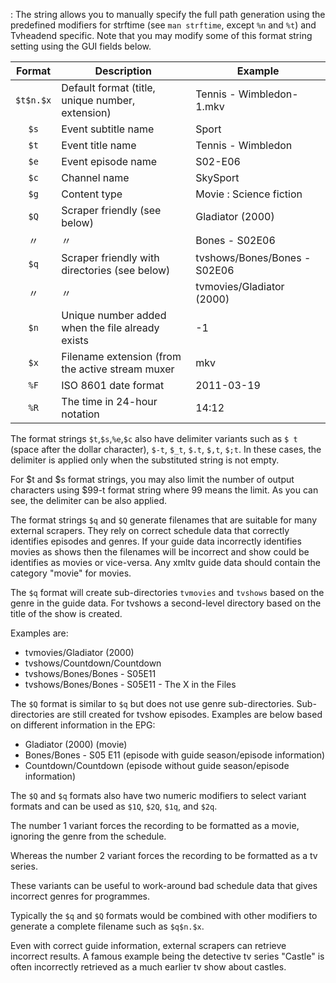 : The string allows you to manually specify the full path generation using
  the predefined modifiers for strftime (see `man strftime`, except
  `%n` and `%t`) and Tvheadend specific. Note that you may modify some of
  this format string setting using the GUI fields below.

Format    | Description                                      | Example
:--------:|--------------------------------------------------|--------
`$t$n.$x` | Default format (title, unique number, extension) | Tennis - Wimbledon-1.mkv
`$s`      | Event subtitle name                              | Sport
`$t`      | Event title name                                 | Tennis - Wimbledon
`$e`      | Event episode name                               | S02-E06
`$c`      | Channel name                                     | SkySport
`$g`      | Content type                                     | Movie : Science fiction
`$Q`      | Scraper friendly (see below)                     | Gladiator (2000)
 〃       | 〃                                               | Bones - S02E06
`$q`      | Scraper friendly with directories (see below)    | tvshows/Bones/Bones - S02E06
 〃       | 〃                                               | tvmovies/Gladiator (2000)
`$n`      | Unique number added when the file already exists | -1
`$x`      | Filename extension (from the active stream muxer | mkv
`%F`      | ISO 8601 date format                             | 2011-03-19
`%R`      | The time in 24-hour notation                     | 14:12

The format strings `$t`,`$s`,`%e`,`$c` also have delimiter variants such as 
`$ t` (space after the dollar character), `$-t`, `$_t`,
`$.t`, `$,t`, `$;t`. In these cases, the delimiter is applied 
only when the substituted string is not empty.

For $t and $s format strings, you may also limit the number of output
characters using $99-t format string where 99 means the limit. As you can
see, the delimiter can be also applied.

The format strings `$q` and `$Q` generate filenames that are suitable
for many external scrapers. They rely on correct schedule data that correctly
identifies episodes and genres. If your guide data incorrectly
identifies movies as shows then the filenames will be incorrect and
show could be identifies as movies or vice-versa. Any xmltv guide data
should contain the category "movie" for movies.

The `$q` format will create sub-directories `tvmovies` and `tvshows`
based on the genre in the guide data. For tvshows a second-level
directory based on the title of the show is created.

Examples are:
- tvmovies/Gladiator (2000)
- tvshows/Countdown/Countdown
- tvshows/Bones/Bones - S05E11
- tvshows/Bones/Bones - S05E11 - The X in the Files

The `$Q` format is similar to `$q` but does not use genre sub-directories.
Sub-directories are still created for tvshow episodes.
Examples are below based on different information in the EPG:
- Gladiator (2000) (movie)
- Bones/Bones - S05 E11 (episode with guide season/episode information)
- Countdown/Countdown (episode without guide season/episode information)

The `$Q` and `$q` formats also have two numeric modifiers to select
variant formats and can be used as `$1Q`, `$2Q`, `$1q`, and `$2q`.

The number 1 variant forces the recording to be formatted as a movie,
ignoring the genre from the schedule.

Whereas the number 2 variant forces the recording to be formatted as a
tv series.

These variants can be useful to work-around bad schedule data that gives
incorrect genres for programmes.

Typically the `$q` and `$Q` formats would be combined with other
modifiers to generate a complete filename such as `$q$n.$x`.

Even with correct guide information, external scrapers can retrieve
incorrect results. A famous example being the detective tv series
"Castle" is often incorrectly retrieved as a much earlier tv show
about castles.
